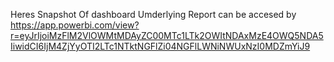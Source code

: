 Heres Snapshot Of dashboard Umderlying Report can be accesed by https://app.powerbi.com/view?r=eyJrIjoiMzFlM2VlOWMtMDAyZC00MTc1LTk2OWItNDAxMzE4OWQ5NDA5IiwidCI6IjM4ZjYyOTI2LTc1NTktNGFlZi04NGFlLWNiNWUxNzI0MDZmYiJ9

